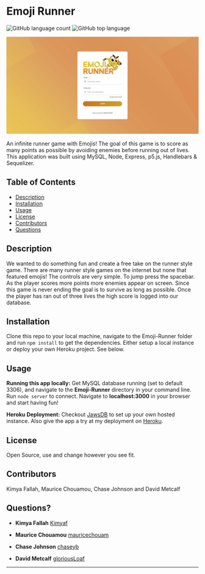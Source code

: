 # Emoji Runner

![GitHub language count](https://img.shields.io/github/languages/count/chaseyb/Emoji-Runner)
![GitHub top language](https://img.shields.io/github/languages/top/chaseyb/Emoji-Runner)

<img src="public/images/assets/screenshot.png">

An infinite runner game with Emojis! The goal of this game is to score as many points as possible by avoiding enemies before running out of lives. This application was built using MySQL, Node, Express, p5.js, Handlebars & Sequelizer.

## Table of Contents
* [Description](#-description)
* [Installation](#-installation)
* [Usage](#-usage)
* [License](#-license)
* [Contributors](#-contributors)
* [Questions](#-questions)

## Description
We wanted to do something fun and create a free take on the  runner style game. There are many runner style games on the internet but none that featured emojis! The controls are very simple. To jump press the spacebar. As the player scores more points more enemies appear on screen. Since this game is never ending the goal is to survive as long as possible. Once the player has ran out of three lives the high score is logged into our database. 

## Installation
Clone this repo to your local machine, navigate to the Emoji-Runner folder and run ```npm install``` to get the dependencies. Either setup a local instance or deploy your own Heroku project. See below.

## Usage
**Running this app locally:** Get MySQL database running (set to default 3306), and navigate to the **Emoji-Runner** directory in your command line. Run ```node server``` to connect. Navigate to **localhost:3000** in your browser and start having fun!

**Heroku Deployment:** Checkout [JawsDB](https://elements.heroku.com/addons/jawsdb) to set up your own hosted instance. Also give the app a try at my deployment on [Heroku](https://emoji-runner.herokuapp.com/).

## License
Open Source, use and change however you see fit.

## Contributors
Kimya Fallah, Maurice Chouamou, Chase Johnson and David Metcalf

## Questions?
  * **Kimya Fallah** [Kimyaf](https://github.com/Kimyaf)

  * **Maurice Chouamou** [mauricechouam](https://github.com/mauricechouam)

  * **Chase Johnson** [chaseyb](https://github.com/chaseyb)

  * **David Metcalf** [gloriousLoaf](https://github.com/gloriousLoaf)



---
